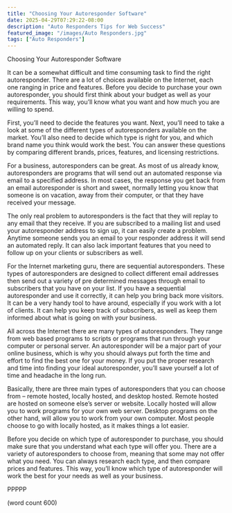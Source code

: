 ```yaml
---
title: "Choosing Your Autoresponder Software"
date: 2025-04-29T07:29:22-08:00
description: "Auto Responders Tips for Web Success"
featured_image: "/images/Auto Responders.jpg"
tags: ["Auto Responders"]
---
```


Choosing Your Autoresponder Software

It can be a somewhat difficult and time consuming task to find the right autoresponder.  There are a lot of choices available on the Internet, each one ranging in price and features.  Before you decide to purchase your own autoresponder, you should first think about your budget as well as your requirements.  This way, you’ll know what you want and how much you are willing to spend.

First, you’ll need to decide the features you want.  Next, you’ll need to take a look at some of the different types of autoresponders available on the market.  You’ll also need to decide which type is right for you, and which brand name you think would work the best.  You can answer these questions by comparing different brands, prices, features, and licensing restrictions.

For a business, autoresponders can be great.  As most of us already know, autoresponders are programs that will send out an automated response via email to a specified address.  In most cases, the response you get back from an email autoresponder is short and sweet, normally letting you know that someone is on vacation, away from their computer, or that they have received your message.

The only real problem to autoresponders is the fact that they will replay to any email that they receive.  If you are subscribed to a mailing list and used your autoresponder address to sign up, it can easily create a problem.  Anytime someone sends you an email to your responder address it will send an automated reply.  It can also lack important features that you need to follow up on your clients or subscribers as well.

For the Internet marketing guru, there are sequential autoresponders.  These types of autoresponders are designed to collect different email addresses then send out a variety of pre determined messages through email to subscribers that you have on your list.  If you have a sequential autoresponder and use it correctly, it can help you bring back more visitors.  It can be a very handy tool to have around, especially if you work with a lot of clients.  It can help you keep track of subscribers, as well as keep them informed about what is going on with your business.

All across the Internet there are many types of autoresponders.  They range from web based programs to scripts or programs that run through your computer or personal server.  An autoresponder will be a major part of your online business, which is why you should always put forth the time and effort to find the best one for your money.  If you put the proper research and time into finding your ideal autoresponder, you’ll save yourself a lot of time and headache in the long run.

Basically, there are three main types of autoresponders that you can choose from – remote hosted, locally hosted, and desktop hosted.  Remote hosted are hosted on someone else’s server or website.  Locally hosted will allow you to work programs for your own web server.  Desktop programs on the other hand, will allow you to work from your own computer.  Most people choose to go with locally hosted, as it makes things a lot easier.

Before you decide on which type of autoresponder to purchase, you should make sure that you understand what each type will offer you.  There are a variety of autoresponders to choose from, meaning that some may not offer what you need.  You can always research each type, and then compare prices and features.  This way, you’ll know which type of autoresponder will work the best for your needs as well as your business.

PPPPP

(word count 600)
